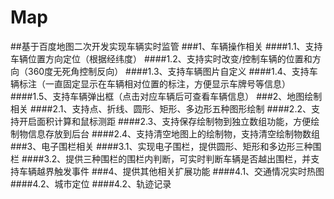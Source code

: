 # Map
##基于百度地图二次开发实现车辆实时监管
###1、车辆操作相关
####1.1、支持车辆位置方向定位（根据经纬度）
####1.2、支持实时改变/控制车辆的位置和方向（360度无死角控制反向）
####1.3、支持车辆图片自定义
####1.4、支持车辆标注（一直固定显示在车辆相对位置的标注，方便显示车牌号等信息）
####1.5、支持车辆弹出框（点击对应车辆后可查看车辆信息）
###2、地图绘制相关
####2.1、支持点、折线、圆形、矩形、多边形五种图形绘制
####2.2、支持开启面积计算和鼠标测距
####2.3、支持保存绘制物到独立数组功能，方便绘制物信息存放到后台
####2.4、支持清空地图上的绘制物，支持清空绘制物数组
###3、电子围栏相关
####3.1、实现电子围栏，提供圆形、矩形和多边形三种围栏
####3.2、提供三种围栏的围栏内判断，可实时判断车辆是否越出围栏，并支持车辆越界触发事件
###4、提供其他相关扩展功能
####4.1、交通情况实时热图
####4.2、城市定位
####4.2、轨迹记录
